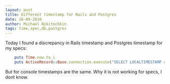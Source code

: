 ```yaml
---
layout: post
title: Different timestamp for Rails and Postgres
date: 16-09-2010
author: Michael Nikitochkin
tags: time,spec,db,postgres
---
```


Today I found a discrepancy in Rails timestamp and Postgres timestamp for my specs:

```ruby
    puts Time.now.to_i
    puts ActiveRecord::Base.connection.execute("SELECT LOCALTIMESTAMP as c1")[0]["c1"].to_time(:local).to_i
```

But for console timestamps are the same. Why it is not working for specs, I dont know.
